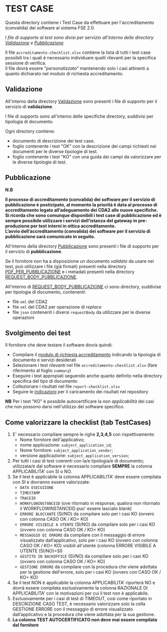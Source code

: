 # TEST CASE

Questa directory contiene i Test Case da effettuare per l'accreditamento (convalida) dei software al sistema FSE 2.0.

*I file di supporto ai test sono divisi per servizio all'interno delle directory [Validazione](Validazione/) e [Pubblicazione](Pubblicazione/)*

Il file `accreditamento-checklist.xlsx` contiene la lista di tutti i test case possibili tra i quali è necessario individuare quelli rilevanti per la specifica sessione di verifica.  
Il file dovrà essere "*personalizzato*" mantenendo solo i casi attinenti a quanto dichiarato nel modulo di richiesta accreditamento.

## Validazione

All'interno della directory [Validazione](Validazione/) sono presenti i file di supporto per il servizio di **validazione**.

I file di supporto sono all'interno delle specifiche directory, suddivisi per tipologia di documento.

Ogni directory contiene:

* documento di descrizione dei test case.
* foglio contenente i test "OK" con la descrizione dei campi richiesti nei documenti per le diverse tipologie di test.
* foglio contenente i test "KO" con una guida dei campi da valorizzare per le diverse tipologie di test.

## Pubblicazione

**N.B**

**Il processo di accreditamento (convalida) dei software per il servizio di pubblicazione è posticipato, al momento la priorità è data al processo di accreditamento legato all’adeguamento dei CDA2 alle nuove specifiche.  
Si ricorda che sono comunque disponibili i test case di pubblicazione ed è sempre possibile utilizzare i servizi dell’istanza del gateway in pre-produzione per test interni in ottica accreditamento.  
L’avvio dell’accreditamento (convalida) dei software per il servizio di pubblicazione sarà comunicato in seguito.**



All'interno della directory [Pubblicazione](Pubblicazione/) sono presenti i file di supporto per il servizio di **pubblicazione**.

Se il fornitore non ha a disposizione un documento *validato* da usare nei test, può utilizzare i file (già firmati) presenti nella directory 
[PDF_PER_PUBBLICAZIONE](Pubblicazione/PDF_PER_PUBBLICAZIONE/) e i metadati presenti nella directory [REQUEST_BODY_PUBBLICAZIONE](Pubblicazione/REQUEST_BODY_PUBBLICAZIONE).

All'interno di [REQUEST_BODY_PUBBLICAZIONE](Pubblicazione/REQUEST_BODY_PUBBLICAZIONE) ci sono directory, suddivise per tipologia di documento, contenenti:

* file `xml` del CDA2
* file `xml` del CDA2 per operazione di *replace*
* file `json` contenenti i diversi `requestBody` da utilizzare per le diverse operazioni


## Svolgimento dei test

Il fornitore che deve testare il software dovrà quindi:

* Compilare il [modulo di richiesta accreditamento](https://ec.europa.eu/eusurvey/runner/FSE-raccolta-id-applicativo) indicando la tipologia di documento e servizi desiderati
* Selezionare i test rilevanti nel file `accreditamento-checklist.xlsx` (fare riferimento al foglio `summary`)
* Eseguire i test appropiati seguendo anche quanto definito nella directory specifica del tipo di documento
* Collezionare i risultati nel file `report-checklist.xlsx`
* Seguire le [indicazioni](https://github.com/ministero-salute/it-fse-accreditamento/) per il caricamento dei risultati nel repository

**NB** Per i test "KO" è possibile autocertificare la *non applicabilità* dei casi che non possono darsi nell'utilizzo del software specifico.

## Come valorizzare la checklist (tab TestCases)
1. E' necessario compilare sempre le righe **2,3,4,5** con rispettivamente:
   * Nome fornitore dell'applicativo;
   * nome applicazione: `subject_application_id`;
   * Nome fornitore: `subject_application_vendor`;
   * versione applicazione: `subject_application_version`;
2. Per tutti i casi di test coerenti con la/e tipologia/e di documento; utilizzata/e dal software è necessario compilare **SEMPRE** la colonna APPLICABILITA' con SI o NO.
3. Se il test è applicabile la colonna APPLICABILITA' deve essere compilata con SI e dovranno essere valorizzate:
   * `DATA ESECUZIONE`
   * `TIMESTAMP`
   * `TRACEID`
   * `WORKFLOWINSTANCEID` (ove ritornato in response, qualora non ritornato il WORKFLOWINSTANCEID puo' essere lasciato blank)
   * `ERRORE BLOCCANTE` (SI/NO) da compilare solo per i casi KO (ovvero con colonna CASO OK / KO= KO)
   * `ERRORE VISIBILE A UTENTE` (SI/NO) da compilare solo per i casi KO (ovvero con colonna CASO OK / KO= KO)
   * `MESSAGGIO DI ERRORE` da compilare con il messaggio di errore visualizzato dall’applicativo, solo per i casi KO (ovvero con colonna CASO OK / KO= KO) visibili all'utente (colonna ERRORE VISIBILE A UTENTE (SI/NO)=SI)
   * `GESTITO IN BACKOFFICE` (SI/NO) da compilare solo per i casi KO (ovvero con colonna CASO OK / KO= KO)
   * `GESTIONE ERRORE` da compilare con la procedura che viene adottata per la gestione dell'errore, solo per i casi KO (ovvero con CASO OK / KO= KO)
4. Se il test NON è applicabile la colonna APPLICABILITA' riporterà NO e dovrà essere compilata esclusivamente la colonna RAZIONALE DI APPLICABILITA' con le motivazioni per cui il test non è applicabile.
5. Esclusivamente per i casi di test di TIMEOUT, così come riportato in DESCRIZIONE CASO TEST, è necessario valorizzare solo la cella GESTIONE ERRORE con il messaggio di errore visualizzato dall’applicativo e la procedura che viene adottata per la sua gestione.
6. **La colonna TEST AUTOCERTIFICATO non deve mai essere compilata dal fornitore**

 




